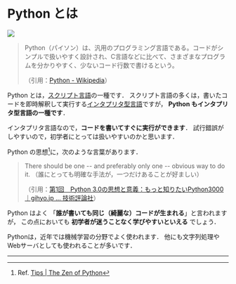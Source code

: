 # Python とは

![](https://www.python.org/static/community_logos/python-logo-master-v3-TM-flattened.png)

> Python（パイソン）は、汎用のプログラミング言語である。コードがシンプルで扱いやすく設計され、C言語などに比べて、さまざまなプログラムを分かりやすく、少ないコード行数で書けるという。
>
> （引用：[Python - Wikipedia](https://ja.wikipedia.org/wiki/Python)）

Python とは，[スクリプト言語]の一種です．
スクリプト言語の多くは，書いたコードを即時解釈して実行する[インタプリタ型言語]ですが，
**Python もインタプリタ型言語の一種です**．

インタプリタ言語なので，**コードを書いてすぐに実行ができます**．
試行錯誤がしやすいので，初学者にとっては扱いやすいのかと思います．

Python の思想[^†1]に，次のような言葉があります．

> There should be one -- and preferably only one -- obvious way to do it.
> （誰にとっても明確な手法が，一つだけあることが好ましい）
>
> （引用：[第1回　Python 3.0の思想と意義：もっと知りたいPython3000｜gihyo.jp … 技術評論社](http://gihyo.jp/dev/feature/01/python3000/0001)）

Python はよく 「**誰が書いても同じ（綺麗な）コードが生まれる**」と言われますが，
この点においても **初学者が迷うことなく学びやすいといえる** でしょう．

Pythonは，近年では機械学習の分野でよく使われます．
他にも文字列処理やWebサーバとしても使われることが多いです．

[スクリプト言語]: http://www.weblio.jp/content/%E3%82%B9%E3%82%AF%E3%83%AA%E3%83%97%E3%83%88%E8%A8%80%E8%AA%9E
[インタプリタ型言語]: http://www.weblio.jp/content/%E3%82%A4%E3%83%B3%E3%82%BF%E3%83%BC%E3%83%97%E3%83%AA%E3%82%BF%E5%9E%8B%E8%A8%80%E8%AA%9E

-----

[^†1]: Ref. [Tips | The Zen of Python](./Tips/The_Zen_of_Python.md)
